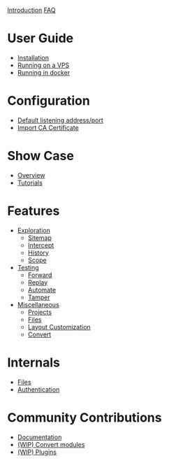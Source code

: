 [Introduction](./introduction.md)
[FAQ](./faq.md)

# User Guide

- [Installation](./user_guide/installation.md)
- [Running on a VPS](./user_guide/vps.md)
- [Running in docker](./user_guide/docker.md)

# Configuration

- [Default listening address/port](./configuration/default_listening_address.md)
- [Import CA Certificate](./configuration/import_ca_certificate.md)

# Show Case

- [Overview](./show_case/overview.md)
- [Tutorials](./show_case/tutorials.md)

# Features

- [Exploration]()
  - [Sitemap](./features/exploration/sitemap.md)
  - [Intercept](./features/exploration/intercept.md)
  - [History](./features/exploration/history.md)
  - [Scope](./features/exploration/scope.md)
- [Testing]()
  - [Forward](./features/testing/forward.md)
  - [Replay](./features/testing/replay.md)
  - [Automate](./features/testing/automate.md)
  - [Tamper](./features/testing/tamper.md)
- [Miscellaneous]()
  - [Projects](./features/misc/projects.md)
  - [Files](./features/misc/files.md)
  - [Layout Customization](./features/misc/layout.md)
  - [Convert](./features/misc/convert.md)

# Internals

- [Files](./internals/files.md)
- [Authentication](./internals/authentication.md)

# Community Contributions

- [Documentation](./contributions/documentation.md)
- [(WIP) Convert modules](./contributions/convert_modules.md)
- [(WIP) Plugins](./contributions/plugins.md)
